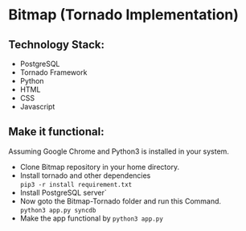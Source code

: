 # Bitmap (Tornado Implementation)<br />

## Technology Stack:
* PostgreSQL
* Tornado Framework
* Python
* HTML
* CSS
* Javascript

## Make it functional:
Assuming Google Chrome and Python3 is installed in your system.
* Clone Bitmap repository in your home directory.
* Install tornado and other dependencies <br />
`pip3 -r install requirement.txt`<br>
* Install PostgreSQL server`
* Now goto the Bitmap-Tornado folder and run this Command. <br />
`python3 app.py syncdb`
* Make the app functional by
`python3 app.py`


